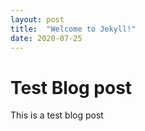 ```yaml
---
layout: post
title:  "Welcome to Jekyll!"
date: 2020-07-25
---
```


# Test Blog post

This is a test blog post
